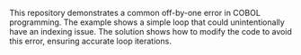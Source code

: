 This repository demonstrates a common off-by-one error in COBOL programming.  The example shows a simple loop that could unintentionally have an indexing issue. The solution shows how to modify the code to avoid this error, ensuring accurate loop iterations. 